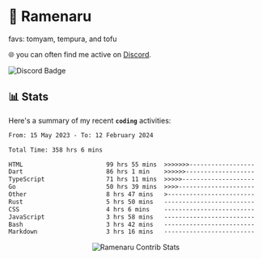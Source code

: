 # 🍜 Ramenaru
favs: tomyam, tempura, and tofu

🌐 you can often find me active on [Discord](https://discordapp.com/users/503291004200157185).

![Discord Badge](https://dcbadge.vercel.app/api/shield/503291004200157185)

## 📊 Stats

Here's a summary of my recent **`coding`** activities:

<!--START_SECTION:waka-->

```txt
From: 15 May 2023 - To: 12 February 2024

Total Time: 358 hrs 6 mins

HTML                       99 hrs 55 mins  >>>>>>>------------------   27.90 %
Dart                       86 hrs 1 min    >>>>>>-------------------   24.02 %
TypeScript                 71 hrs 11 mins  >>>>>--------------------   19.88 %
Go                         50 hrs 39 mins  >>>>---------------------   14.15 %
Other                      8 hrs 47 mins   >------------------------   02.46 %
Rust                       5 hrs 50 mins   -------------------------   01.63 %
CSS                        4 hrs 6 mins    -------------------------   01.15 %
JavaScript                 3 hrs 58 mins   -------------------------   01.11 %
Bash                       3 hrs 42 mins   -------------------------   01.03 %
Markdown                   3 hrs 16 mins   -------------------------   00.92 %
```

<!--END_SECTION:waka-->

<div style="text-align: center;">
   <img align="center" src="https://github-readme-streak-stats.herokuapp.com/?user=Ramenaru&theme=dark&card_width=520" alt="Ramenaru Contrib Stats" />
</div>

